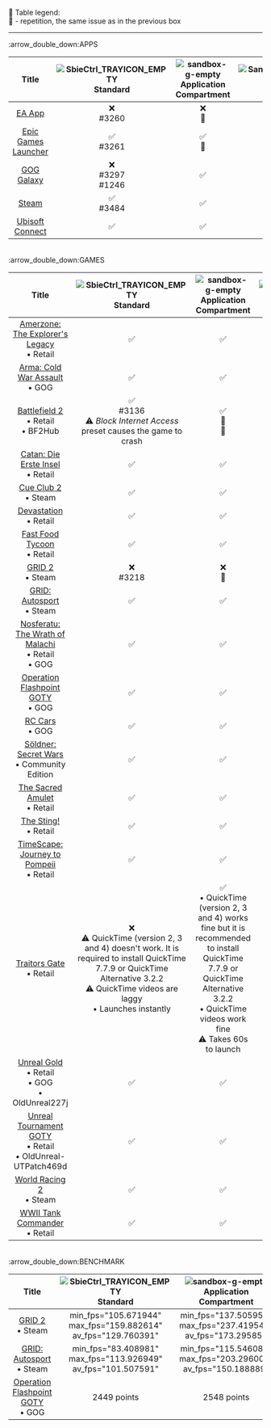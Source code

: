 :pushpin: Table legend:<br>
:repeat: - repetition, the same issue as in the previous box
<hr>:arrow_double_down:APPS

| Title | ![SbieCtrl_TRAYICON_EMPTY](https://github.com/sandboxie-plus/Sandboxie/assets/93145383/d08ad3c1-c4e3-4a91-a373-475bb0d6726b) Standard | ![sandbox-g-empty](https://github.com/sandboxie-plus/Sandboxie/assets/93145383/07c0361c-ed29-4090-8bcd-5d4d877f1e68) Application Compartment | ![SandMan_IDI_ICON1](https://github.com/sandboxie-plus/Sandboxie/assets/93145383/081e9dec-9e7f-4fdc-a1cc-cf6c2511adcd) Version | :computer: OS
| :---: | :---: | :---: | :---: | :---: |
| [EA App](https://www.ea.com/ea-app/) | :x:<br>#3260 | :x:<br>:repeat: | 1.11.0 | Win7x64
| [Epic Games Launcher](https://store.epicgames.com/download/) | :white_check_mark:<br>#3261 | :white_check_mark:<br>:repeat: | 1.13.7 | Win7x64
| [GOG Galaxy](https://www.gog.com/galaxy) | :x:<br>#3297<br>#1246 | :white_check_mark: | 1.13.7 | Win7x64
| [Steam](https://store.steampowered.com/about/) | :white_check_mark:<br>#3484 | :white_check_mark: | 1.13.7 | Win7x64
| [Ubisoft Connect](https://ubisoftconnect.com/) | :white_check_mark: | :white_check_mark: | 1.11.0 | Win7x64
<br>
:arrow_double_down:GAMES

| Title | ![SbieCtrl_TRAYICON_EMPTY](https://github.com/sandboxie-plus/Sandboxie/assets/93145383/d08ad3c1-c4e3-4a91-a373-475bb0d6726b) Standard | ![sandbox-g-empty](https://github.com/sandboxie-plus/Sandboxie/assets/93145383/07c0361c-ed29-4090-8bcd-5d4d877f1e68) Application Compartment | ![SandMan_IDI_ICON1](https://github.com/sandboxie-plus/Sandboxie/assets/93145383/081e9dec-9e7f-4fdc-a1cc-cf6c2511adcd) Version | :computer: OS
| :---: | :---: | :---: | :---: | :---: |
| [Amerzone: The Explorer's Legacy](https://www.mobygames.com/game/3973/amerzone-the-explorers-legacy/)<br>• Retail | :white_check_mark: | :white_check_mark: | 1.10.1 | Win7x64
| [Arma: Cold War Assault](https://www.mobygames.com/game/53252/arma-cold-war-assault/)<br>• GOG | :white_check_mark: | :white_check_mark: | 1.10.2 | Win7x64
| [Battlefield 2](https://www.mobygames.com/game/18194/battlefield-2/)<br>• Retail<br>• BF2Hub | :white_check_mark:<br>#3136<br>:warning: _Block Internet Access_ preset causes the game to crash | :white_check_mark:<br>:repeat:<br>:repeat: | 1.11.0 | Win7x64
| [Catan: Die Erste Insel](https://www.mobygames.com/game/16206/catan-die-erste-insel/)<br>• Retail | :white_check_mark: | :white_check_mark: | 1.10.1 | Win7x64
| [Cue Club 2](https://www.mobygames.com/game/102939/cue-club-2/)<br>• Steam | :white_check_mark: | :white_check_mark: | 1.10.2 | Win7x64
| [Devastation](https://www.mobygames.com/game/8823/devastation/)<br>• Retail | :white_check_mark: | :white_check_mark: | 1.9.7 | Win7x64
| [Fast Food Tycoon](https://www.mobygames.com/game/2864/fast-food-tycoon/)<br>• Retail | :white_check_mark: | :white_check_mark: | 1.10.1 | Win7x64
| [GRID 2](https://www.mobygames.com/game/60730/grid-2/)<br>• Steam | :x:<br>#3218 | :x:<br>:repeat:  | 1.11.0 | Win7x64
| [GRID: Autosport](https://www.mobygames.com/game/72953/grid-autosport/)<br>• Steam | :white_check_mark: | :white_check_mark: | 1.12.9 | Win7x64
| [Nosferatu: The Wrath of Malachi](https://www.mobygames.com/game/12130/nosferatu-the-wrath-of-malachi/)<br>• Retail<br>• GOG | :white_check_mark: | :white_check_mark: | 1.10.1 | Win7x64
| [Operation Flashpoint GOTY](https://www.mobygames.com/game/12132/operation-flashpoint-game-of-the-year-edition/)<br>• GOG | :white_check_mark: | :white_check_mark: | 1.10.1 | Win7x64
| [RC Cars](https://www.mobygames.com/game/12554/rc-cars/)<br>• GOG | :white_check_mark: | :white_check_mark: | 1.10.1 | Win7x64
| [Söldner: Secret Wars](https://www.mobygames.com/game/15230/soldner-secret-wars/)<br>• Community Edition | :white_check_mark: | :white_check_mark: | 1.10.1 | Win7x64
| [The Sacred Amulet](https://www.mobygames.com/game/3770/the-sacred-amulet/)<br>• Retail | :white_check_mark: | :white_check_mark: | 1.11.2 | Win7x64
| [The Sting!](https://www.mobygames.com/game/4295/the-sting/)<br>• Retail | :white_check_mark: | :white_check_mark: | 1.10.1 | Win7x64
| [TimeScape: Journey to Pompeii](https://www.mobygames.com/game/2482/timescape-journey-to-pompeii/)<br>• Retail | :white_check_mark: | :white_check_mark: | 1.10.1 | Win7x64
| [Traitors Gate](https://www.mobygames.com/game/1863/traitors-gate/)<br>• Retail | :x:<br>:warning: QuickTime (version 2, 3 and 4) doesn't work. It is required to install QuickTime 7.7.9 or QuickTime Alternative 3.2.2<br>:warning: QuickTime videos are laggy<br>• Launches instantly | :white_check_mark:<br>• QuickTime (version 2, 3 and 4) works fine but it is recommended to install QuickTime 7.7.9 or QuickTime Alternative 3.2.2<br>• QuickTime videos work fine<br>:warning: Takes 60s to launch | 1.12.7 | Win7x64
| [Unreal Gold](https://www.mobygames.com/game/4892/unreal-gold/)<br>• Retail<br>• GOG<br>• OldUnreal227j | :white_check_mark: | :white_check_mark: | 1.9.3 | Win7x64
| [Unreal Tournament GOTY](https://www.mobygames.com/game/7158/unreal-tournament-game-of-the-year-edition/)<br>• Retail<br>• OldUnreal-UTPatch469d | :white_check_mark: | :white_check_mark: | 1.11.0 | Win7x64
| [World Racing 2](https://www.mobygames.com/game/22600/world-racing-2/)<br>• Steam | :white_check_mark: | :white_check_mark: | 1.10.2 | Win7x64
| [WWII Tank Commander](https://www.mobygames.com/game/18686/wwii-tank-commander/)<br>• Retail | :white_check_mark: | :white_check_mark: | 1.10.3 | Win7x64
<br>
:arrow_double_down:BENCHMARK

| Title | ![SbieCtrl_TRAYICON_EMPTY](https://github.com/sandboxie-plus/Sandboxie/assets/93145383/d08ad3c1-c4e3-4a91-a373-475bb0d6726b) Standard | ![sandbox-g-empty](https://github.com/sandboxie-plus/Sandboxie/assets/93145383/07c0361c-ed29-4090-8bcd-5d4d877f1e68) Application Compartment | :open_file_folder: Unsandboxed | ![SandMan_IDI_ICON1](https://github.com/sandboxie-plus/Sandboxie/assets/93145383/081e9dec-9e7f-4fdc-a1cc-cf6c2511adcd) Version | :computer: OS
| :---: | :---: | :---: | :---: | :---: | :---: |
| [GRID 2](https://www.mobygames.com/game/60730/grid-2/)<br>• Steam | min_fps="105.671944"<br>max_fps="159.882614"<br>av_fps="129.760391" | min_fps="137.505951"<br>max_fps="237.419540"<br>av_fps="173.295853  | N/A | 1.12.6 | Win7x64
| [GRID: Autosport](https://www.mobygames.com/game/72953/grid-autosport/)<br>• Steam | min_fps="83.408981"<br>max_fps="113.926949"<br>av_fps="101.507591" | min_fps="115.546089"<br>max_fps="203.296005"<br>av_fps="150.188889"  | N/A | 1.12.6 | Win7x64
| [Operation Flashpoint GOTY](https://www.mobygames.com/game/12132/operation-flashpoint-game-of-the-year-edition/)<br>• GOG | 2449 points | 2548 points | 5034 points | 1.12.7 | Win7x64
